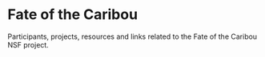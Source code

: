# Fate of the Caribou

Participants, projects, resources and links related to the Fate of the Caribou NSF project.  